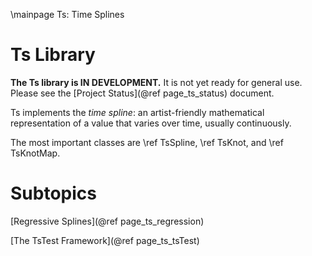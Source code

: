 
\mainpage Ts: Time Splines

# Ts Library

**The Ts library is IN DEVELOPMENT.**  It is not yet ready for general use.
Please see the [Project Status](@ref page_ts_status) document.

Ts implements the _time spline_: an artist-friendly mathematical representation
of a value that varies over time, usually continuously.

The most important classes are \ref TsSpline, \ref TsKnot, and \ref TsKnotMap.

# Subtopics

[Regressive Splines](@ref page_ts_regression)

[The TsTest Framework](@ref page_ts_tsTest)
